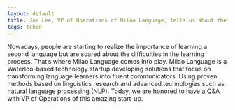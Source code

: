 ```yaml
---
layout: default
title: Joe Lee, VP of Operations of Milao Language, tells us about their innovative language training technology and the importance of planning everything ahead
tags: tchen
---
```

Nowadays, people are starting to realize the importance of learning a second language but are scared about the difficulties in the learning process. That’s where Milao Language comes into play. Milao Language is a Waterloo-based technology startup developing solutions that focus on transforming language learners into fluent communicators. Using proven methods based on linguistics research and advanced technologies such as natural language processing (NLP). Today, we are honored to have a Q&A with VP of Operations of this amazing start-up.
